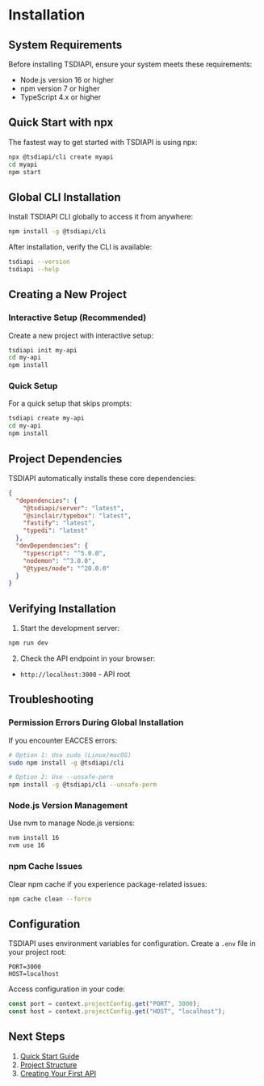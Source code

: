 # Installation

## System Requirements

Before installing TSDIAPI, ensure your system meets these requirements:

- Node.js version 16 or higher
- npm version 7 or higher
- TypeScript 4.x or higher

## Quick Start with npx

The fastest way to get started with TSDIAPI is using npx:

```bash
npx @tsdiapi/cli create myapi
cd myapi
npm start
```

## Global CLI Installation

Install TSDIAPI CLI globally to access it from anywhere:

```bash
npm install -g @tsdiapi/cli
```

After installation, verify the CLI is available:

```bash
tsdiapi --version
tsdiapi --help
```

## Creating a New Project

### Interactive Setup (Recommended)

Create a new project with interactive setup:

```bash
tsdiapi init my-api
cd my-api
npm install
```

### Quick Setup

For a quick setup that skips prompts:

```bash
tsdiapi create my-api
cd my-api
npm install
```

## Project Dependencies

TSDIAPI automatically installs these core dependencies:

```json
{
  "dependencies": {
    "@tsdiapi/server": "latest",
    "@sinclair/typebox": "latest",
    "fastify": "latest",
    "typedi": "latest"
  },
  "devDependencies": {
    "typescript": "^5.0.0",
    "nodemon": "^3.0.0",
    "@types/node": "^20.0.0"
  }
}
```

## Verifying Installation

1. Start the development server:
```bash
npm run dev
```

2. Check the API endpoint in your browser:
- `http://localhost:3000` - API root

## Troubleshooting

### Permission Errors During Global Installation

If you encounter EACCES errors:

```bash
# Option 1: Use sudo (Linux/macOS)
sudo npm install -g @tsdiapi/cli

# Option 2: Use --unsafe-perm
npm install -g @tsdiapi/cli --unsafe-perm
```

### Node.js Version Management

Use nvm to manage Node.js versions:

```bash
nvm install 16
nvm use 16
```

### npm Cache Issues

Clear npm cache if you experience package-related issues:

```bash
npm cache clean --force
```

## Configuration

TSDIAPI uses environment variables for configuration. Create a `.env` file in your project root:

```env
PORT=3000
HOST=localhost
```

Access configuration in your code:

```typescript
const port = context.projectConfig.get("PORT", 3000);
const host = context.projectConfig.get("HOST", "localhost");
```

## Next Steps

1. [Quick Start Guide](quick-start)
2. [Project Structure](project-structure)
3. [Creating Your First API](../core/routing) 